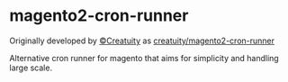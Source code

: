 # magento2-cron-runner

Originally developed by [&copy;Creatuity](https://creatuity.com/) as [creatuity/magento2-cron-runner](https://github.com/creatuity/magento2-cron-runner)


Alternative cron runner for magento that aims for simplicity and handling large scale.


